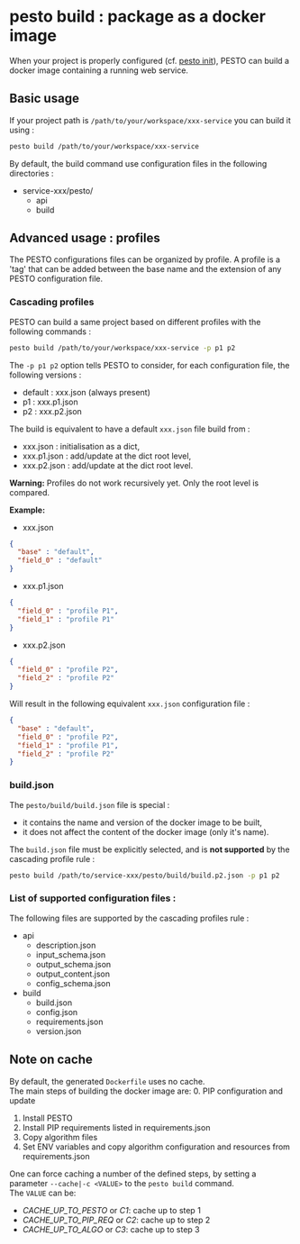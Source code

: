 # pesto build : package as a docker image

When your project is properly configured (cf. [pesto init](pesto_init.md)), PESTO can build a docker image containing a running web service.


## Basic usage

If your project path is `/path/to/your/workspace/xxx-service` you can build it using :
```bash
pesto build /path/to/your/workspace/xxx-service
```

By default, the build command use configuration files in the following directories : 

- service-xxx/pesto/
    - api
    - build

## Advanced usage : profiles

The PESTO configurations files can be organized by profile.
A profile is a 'tag' that can be added between the base name and the extension of any PESTO configuration file.

### Cascading profiles

PESTO can build a same project based on different profiles with the following commands :
```bash
pesto build /path/to/your/workspace/xxx-service -p p1 p2
```

The `-p p1 p2` option tells PESTO to consider, for each configuration file, the following versions :

- default : xxx.json (always present)
- p1 : xxx.p1.json
- p2 : xxx.p2.json

The build is equivalent to have a default `xxx.json` file build from :

- xxx.json : initialisation as a dict,
- xxx.p1.json : add/update at the dict root level,
- xxx.p2.json : add/update at the dict root level.

**Warning:** Profiles do not work recursively yet. Only the root level is compared.


**Example:** 

- xxx.json
```json
{
  "base" : "default",
  "field_0" : "default"
}
```
- xxx.p1.json
```json
{
  "field_0" : "profile P1",
  "field_1" : "profile P1"
}
```
- xxx.p2.json
```json
{
  "field_0" : "profile P2",
  "field_2" : "profile P2"
}
```

Will result in the following equivalent `xxx.json` configuration file :
```json
{
  "base" : "default",
  "field_0" : "profile P2",
  "field_1" : "profile P1",
  "field_2" : "profile P2"
}
```


### build.json
The `pesto/build/build.json` file is special :

- it contains the name and version of the docker image to be built,
- it does not affect the content of the docker image (only it's name). 


The `build.json` file must be explicitly selected, and is **not supported** by the cascading profile rule :
```bash
pesto build /path/to/service-xxx/pesto/build/build.p2.json -p p1 p2
```

### List of supported configuration files :

The following files are supported by the cascading profiles rule :

- api
    - description.json
    - input_schema.json
    - output_schema.json
    - output_content.json
    - config_schema.json
- build
    - build.json
    - config.json
    - requirements.json
    - version.json


## Note on cache
By default, the generated `Dockerfile` uses no cache.  
The main steps of building the docker image are:
0. PIP configuration and update
1. Install PESTO
2. Install PIP requirements listed in requirements.json
3. Copy algorithm files
4. Set ENV variables and copy algorithm configuration and resources from requirements.json

One can force caching a number of the defined steps, by setting a parameter `--cache|-c <VALUE>` to the `pesto build` command.  
The `VALUE` can be:
* *CACHE_UP_TO_PESTO* or *C1*: cache up to step 1
* *CACHE_UP_TO_PIP_REQ* or *C2*: cache up to step 2
* *CACHE_UP_TO_ALGO* or *C3*: cache up to step 3

